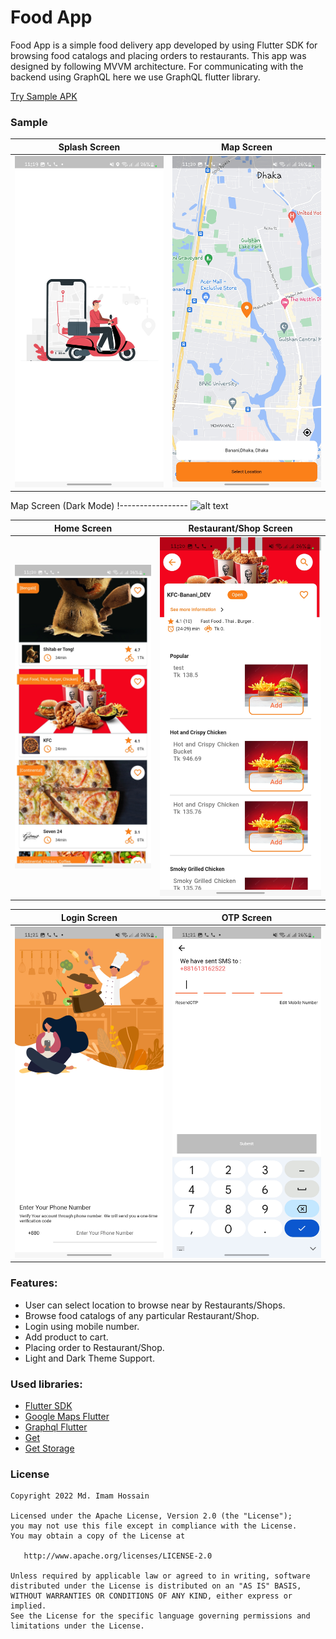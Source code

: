 # Food App


Food App is a simple food delivery app developed by using Flutter SDK for browsing food catalogs and placing orders to restaurants. This app was designed by following MVVM architecture. For communicating with the backend using GraphQL here we use GraphQL flutter library.


[Try Sample APK](https://drive.google.com/file/d/1B9FAuS-0nNCnJUYlx8CKZCnNCYF1tNKB/view?usp=sharing)


### Sample

Splash Screen | Map Screen
-------------|-----------------
![alt text](screenshots/splash.jpg "Splash Screen") | ![alt text](screenshots/map.jpg "Map Screen")

Map Screen (Dark Mode)
!-----------------
![alt text](screenshots/map_dark_mode.jpg "Map Screen Dark Mode")

Home Screen | Restaurant/Shop Screen
-------------|-----------------
![alt text](screenshots/home.jpg "Home Screen") | ![alt text](screenshots/food_catalogs.jpg "Restaurant/Shop Screen")

Login Screen | OTP Screen
-------------|-----------------
![alt text](screenshots/login.jpg "Login Screen") | ![alt text](screenshots/otp.jpg "OTP Screen")


### Features:

* User can select location to browse near by Restaurants/Shops.
* Browse food catalogs of any particular Restaurant/Shop.
* Login using mobile number.
* Add product to cart.
* Placing order to Restaurant/Shop.
* Light and Dark Theme Support.


### Used libraries:

* [Flutter SDK](https://flutter.dev/)
* [Google Maps Flutter](https://pub.dev/packages/google_maps_flutter)
* [Graphql Flutter](https://pub.dev/packages/graphql_flutter)
* [Get](https://pub.dev/packages/get)
* [Get Storage](https://pub.dev/packages/get_storage)


### License

```
Copyright 2022 Md. Imam Hossain

Licensed under the Apache License, Version 2.0 (the "License");
you may not use this file except in compliance with the License.
You may obtain a copy of the License at

   http://www.apache.org/licenses/LICENSE-2.0

Unless required by applicable law or agreed to in writing, software
distributed under the License is distributed on an "AS IS" BASIS,
WITHOUT WARRANTIES OR CONDITIONS OF ANY KIND, either express or implied.
See the License for the specific language governing permissions and
limitations under the License.
